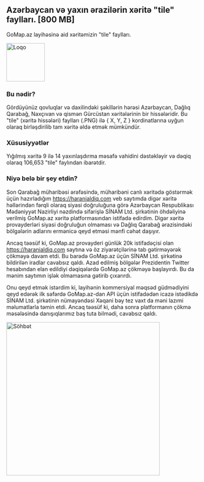 ## Azərbaycan və yaxın ərazilərin xəritə "tile" faylları. [800 MB]
GoMap.az layihəsinə aid xəritəmizin "tile" faylları.

<img src="https://github.com/rufat/gomap-tiles/blob/master/readme/gomap_logo.png" height="100" alt="Loqo" />

### Bu nədir?
Gördüyünüz qovluqlar və daxilindəki şəkillərin hərəsi Azərbaycan, Dağlıq Qarabağ, Naxçıvan və qismən Gürcüstan xəritələrinin bir hissələridir. Bu "tile" (xəritə hissələri) faylları (.PNG) ilə { X, Y, Z } kordinatlarına uyğun olaraq birləşdirilib tam xəritə əldə etmək mümkündür.

### Xüsusiyyətlər
Yığılmış xəritə 9 ilə 14 yaxınlaşdırma məsafə vahidini dəstəkləyir və dəqiq olaraq 106,653 "tile" faylından ibarətdir.

### Niyə belə bir şey etdin?
Son Qarabağ müharibəsi ərəfəsində, müharibəni canlı xəritədə göstərmək üçün hazırladığım https://haranialdiq.com veb saytımda digər xəritə həllərindən fərqli olaraq siyasi doğruluğuna görə Azərbaycan Respublikası Mədəniyyət Nazirliyi nəzdində sifarişlə SİNAM Ltd. şirkətinin öhdəliyinə verilmiş GoMap.az xəritə platformasından istifadə edirdim. Digər xəritə provayderləri siyasi doğruluğun olmaması və Dağlıq Qarabağ ərazisindəki bölgələrin adlarını ermənicə qeyd etməsi mənfi cəhət daşıyır.

Ancaq təəsüf ki, GoMap.az provayderi günlük 20k istifadəçisi olan https://haranialdiq.com saytına və öz ziyarətçilərinə tab gətirməyərək çökməyə davam etdi. Bu barədə GoMap.az üçün SİNAM Ltd. şirkətinə bildirilən iradlar cavabsız qaldı. Azad edilmiş bölgələr Prezidentin Twitter hesabından elan edildiyi dəqiqələrdə GoMap.az çökməyə başlayırdı. Bu da mənim saytımın işlək olmamasına gətirib çıxarırdı.

Onu qeyd etmək istərdim ki, layihənin kommersiyal məqsəd güdmədiyini qeyd edərək ilk səfərdə GoMap.az-dan API üçün istifadədən icazə istədikdə SİNAM Ltd. şirkətinin nümayəndəsi Xəqani bəy tez vaxt da məni lazımi məlumatlarla təmin etdi. Ancaq təəsüf ki, daha sonra platformanın çökmə məsələsində danışıqlarımız baş tuta bilmədi, cavabsız qaldı.

<img src="https://raw.githubusercontent.com/rufat/gomap-tiles/master/readme/gomap_convo.png" height="400" alt="Söhbət" />
